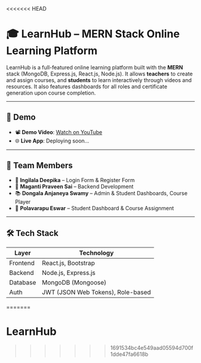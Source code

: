 <<<<<<< HEAD
# 🎓 LearnHub – MERN Stack Online Learning Platform

LearnHub is a full-featured online learning platform built with the **MERN** stack (MongoDB, Express.js, React.js, Node.js). 
It allows **teachers** to create and assign courses, and **students** to learn interactively through videos and resources. 
It also features dashboards for all roles and certificate generation upon course completion.

---

## 🚀 Demo

- 📽️ **Demo Video**: [Watch on YouTube](https://youtu.be/MQhVBS6kaYE)
- 🌐 **Live App**: Deploying soon...

---

## 👥 Team Members

- 🎨 **Ingilala Deepika** – Login Form & Register Form  
- 🔧 **Maganti Praveen Sai** – Backend Development  
- 📚 **Dongala Anjaneya Swamy** – Admin & Student Dashboards, Course Player  
- 📘 **Polavarapu Eswar** – Student Dashboard & Course Assignment

---

## 🛠️ Tech Stack

| Layer        | Technology                         |
|--------------|-------------------------------------|
| Frontend     | React.js, Bootstrap                 |
| Backend      | Node.js, Express.js                 |
| Database     | MongoDB (Mongoose)                  |
| Auth         | JWT (JSON Web Tokens), Role-based   |

=======
# LearnHub
>>>>>>> 1691534bc4e549aad05594d700f1dde47fa6618b
